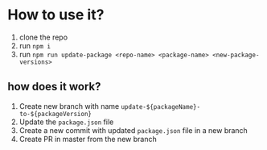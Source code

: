 # How to use it?

1. clone the repo
2. run `npm i`
3. run `npm run update-package <repo-name> <package-name> <new-package-versions>`

## how does it work?

1. Create new branch with name `update-${packageName}-to-${packageVersion}`
2. Update the `package.json` file
3. Create a new commit with updated `package.json` file in a new branch
4. Create PR in master from the new branch
